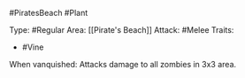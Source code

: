#PiratesBeach #Plant 

Type: #Regular 
Area: [[Pirate's Beach]]
Attack: #Melee
Traits:
- #Vine

When vanquished: Attacks damage to all zombies in 3x3 area.